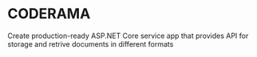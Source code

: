 # CODERAMA
Create production-ready ASP.NET Core service app that provides API for storage and retrive documents in different formats

